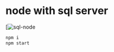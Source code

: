 # node with sql server

[![sql-node](https://res.cloudinary.com/drqk6qzo7/image/upload/v1572585904/sqlnode_hchter.png)

````bash
npm i
npm start
````